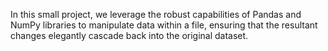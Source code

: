 In this small project, we leverage the robust capabilities of Pandas and NumPy libraries to manipulate data within a file, ensuring that the resultant changes elegantly cascade back into the original dataset.
